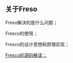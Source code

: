 ## 关于Freso

Freso解决的是什么问题；

Fresco的使用；

Fresco的设计思想和原理实现；

[Fresco的源码解读；](http://www.cnblogs.com/pandapan/p/4634454.html)